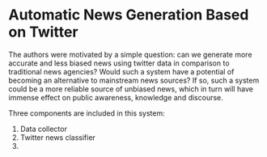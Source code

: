 Automatic News Generation Based on Twitter
=======

The authors were motivated by a simple question: can we generate more accurate and less biased news using twitter data in comparison to traditional news agencies? Would such a system have a potential of becoming an alternative to mainstream news sources? If so, such a system could be a more reliable source of unbiased news, which in turn will have immense effect on public awareness, knowledge and discourse.

Three components are included in this system:
1. Data collector
2. Twitter news classifier
3. 


